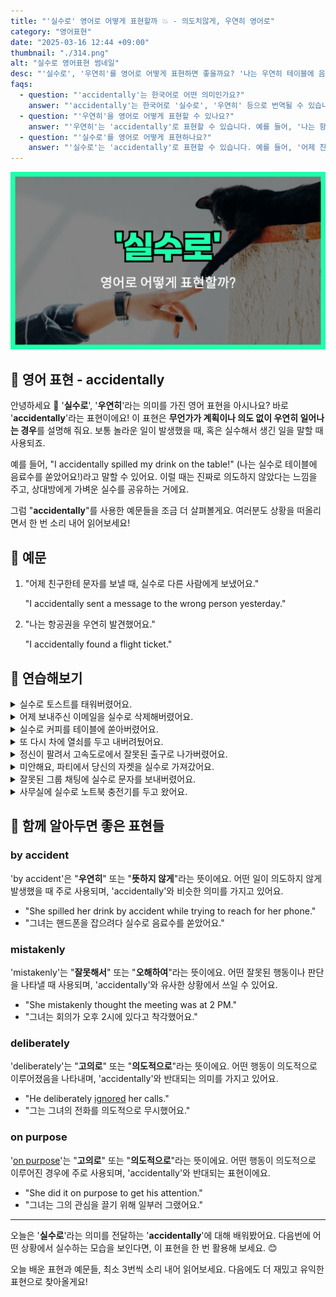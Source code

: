 ```yaml
---
title: "'실수로' 영어로 어떻게 표현할까 💥 - 의도치않게, 우연히 영어로"
category: "영어표현"
date: "2025-03-16 12:44 +09:00"
thumbnail: "./314.png"
alt: "실수로 영어표현 썸네일"
desc: "'실수로', '우연히'를 영어로 어떻게 표현하면 좋을까요? '나는 우연히 테이블에 음료수를 쏟았어요.', '나는 항공권을 우연히 발견했어요.' 등을 영어로 표현하는 법을 배워봅시다. 다양한 예문을 통해서 연습하고 본인의 표현으로 만들어 보세요."
faqs:
  - question: "'accidentally'는 한국어로 어떤 의미인가요?"
    answer: "'accidentally'는 한국어로 '실수로', '우연히' 등으로 번역될 수 있습니다. 이 표현은 무언가가 계획이나 의도 없이 우연히 일어나는 경우를 설명해 줍니다."
  - question: "'우연히'을 영어로 어떻게 표현할 수 있나요?"
    answer: "'우연히'는 'accidentally'로 표현할 수 있습니다. 예를 들어, '나는 항공권을 우연히 발견했어요.'는 'I accidentally found a flight ticket.'로 말할 수 있습니다."
  - question: "'실수로'를 영어로 어떻게 표현하나요?"
    answer: "'실수로'는 'accidentally'로 표현할 수 있습니다. 예를 들어, '어제 친구한테 문자를 보낼 때, 실수로 다른 사람에게 보냈어요.'는 'I accidentally sent a message to the wrong person yesterday.'로 표현할 수 있습니다."
---
```


![실수로 영어표현 썸네일](./314.png)

## 🌟 영어 표현 - accidentally

안녕하세요 👋 '**실수로**', '**우연히**'라는 의미를 가진 영어 표현을 아시나요? 바로 '**accidentally**'라는 표현이에요! 이 표현은 **무언가가 계획이나 의도 없이 우연히 일어나는 경우**를 설명해 줘요. 보통 놀라운 일이 발생했을 때, 혹은 실수해서 생긴 일을 말할 때 사용되죠.

예를 들어, "I accidentally spilled my drink on the table!" (나는 실수로 테이블에 음료수를 쏟았어요!)라고 말할 수 있어요. 이럴 때는 진짜로 의도하지 않았다는 느낌을 주고, 상대방에게 가벼운 실수를 공유하는 거에요.

그럼 "**accidentally**"를 사용한 예문들을 조금 더 살펴볼게요. 여러분도 상황을 떠올리면서 한 번 소리 내어 읽어보세요!

## 📖 예문

1. "어제 친구한테 문자를 보낼 때, 실수로 다른 사람에게 보냈어요."

   "I accidentally sent a message to the wrong person yesterday."

2. "나는 항공권을 우연히 발견했어요."

   "I accidentally found a flight ticket."

## 💬 연습해보기

<details>
<summary>실수로 토스트를 태워버렸어요.</summary>
<span>I accidentally burned the toast.</span>
</details>

<details>
<summary>어제 보내주신 이메일을 실수로 삭제해버렸어요.</summary>
<span>I accidentally deleted the email you sent me yesterday.</span>
</details>

<details>
<summary>실수로 커피를 테이블에 쏟아버렸어요.</summary>
<span>I accidentally spilled my coffee all over the table.</span>
</details>

<details>
<summary>또 다시 차에 열쇠를 두고 내버려뒀어요.</summary>
<span>I accidentally left my keys in the car again.</span>
</details>

<details>
<summary>정신이 팔려서 고속도로에서 잘못된 출구로 나가버렸어요.</summary>
<span>I was distracted and accidentally took the wrong exit on the highway.</span>
</details>

<details>
<summary>미안해요, 파티에서 당신의 자켓을 실수로 가져갔어요.</summary>
<span>Sorry, I accidentally took your jacket from the party.</span>
</details>

<details>
<summary>잘못된 그룹 채팅에 실수로 문자를 보내버렸어요.</summary>
<span>I accidentally sent the text to the wrong group chat.</span>
</details>

<details>
<summary>사무실에 실수로 노트북 충전기를 두고 왔어요.</summary>
<span>I accidentally left my laptop charger at the office.</span>
</details>

## 🤝 함께 알아두면 좋은 표현들

### by accident

'by accident'은 "**우연히**" 또는 "**뜻하지 않게**"라는 뜻이에요. 어떤 일이 의도하지 않게 발생했을 때 주로 사용되며, 'accidentally'와 비슷한 의미를 가지고 있어요.

- "She spilled her drink by accident while trying to reach for her phone."
- "그녀는 핸드폰을 잡으려다 실수로 음료수를 쏟았어요."

### mistakenly

'mistakenly'는 "**잘못해서**" 또는 "**오해하여**"라는 뜻이에요. 어떤 잘못된 행동이나 판단을 나타낼 때 사용되며, 'accidentally'와 유사한 상황에서 쓰일 수 있어요.

- "She mistakenly thought the meeting was at 2 PM."
- "그녀는 회의가 오후 2시에 있다고 착각했어요."

### deliberately

'deliberately'는 "**고의로**" 또는 "**의도적으로**"라는 뜻이에요. 어떤 행동이 의도적으로 이루어졌음을 나타내며, 'accidentally'와 반대되는 의미를 가지고 있어요.

- "He deliberately [ignored](/blog/in-english/348.ignore/) her calls."
- "그는 그녀의 전화를 의도적으로 무시했어요."

### on purpose

'[on purpose](/blog/vocab-1/018.on-purpose/)'는 "**고의로**" 또는 "**의도적으로**"라는 뜻이에요. 어떤 행동이 의도적으로 이루어진 경우에 주로 사용되며, 'accidentally'와 반대되는 표현이에요.

- "She did it on purpose to get his attention."
- "그녀는 그의 관심을 끌기 위해 일부러 그랬어요."

---

오늘은 '**실수로**'라는 의미를 전달하는 '**accidentally**'에 대해 배워봤어요. 다음번에 어떤 상황에서 실수하는 모습을 보인다면, 이 표현을 한 번 활용해 보세요. 😊

오늘 배운 표현과 예문들, 최소 3번씩 소리 내어 읽어보세요. 다음에도 더 재밌고 유익한 표현으로 찾아올게요!
